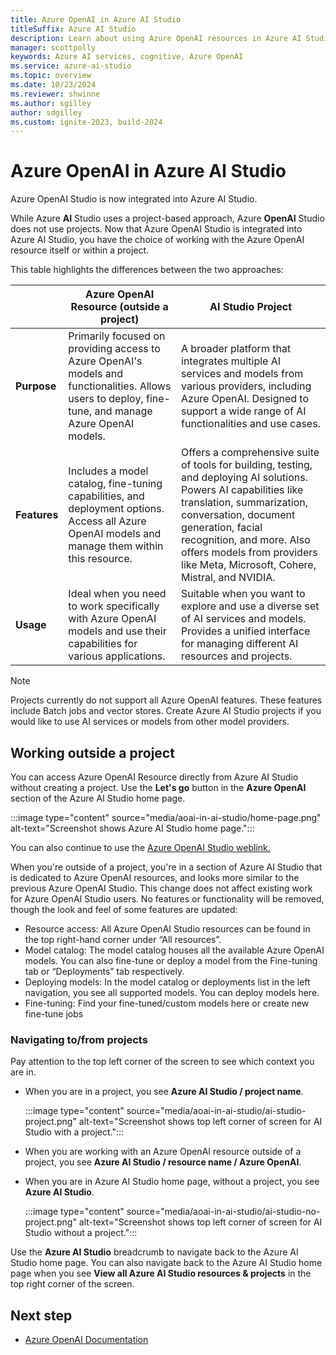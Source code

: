 ```yaml
---
title: Azure OpenAI in Azure AI Studio
titleSuffix: Azure AI Studio
description: Learn about using Azure OpenAI resources in Azure AI Studio.
manager: scottpolly
keywords: Azure AI services, cognitive, Azure OpenAI
ms.service: azure-ai-studio
ms.topic: overview
ms.date: 10/23/2024
ms.reviewer: shwinne
ms.author: sgilley
author: sdgilley
ms.custom: ignite-2023, build-2024
---
```


# Azure OpenAI in Azure AI Studio

Azure OpenAI Studio is now integrated into Azure AI Studio.

While Azure **AI** Studio uses a project-based approach, Azure **OpenAI** Studio does not use projects. Now that Azure OpenAI Studio is integrated into Azure AI Studio, you have the choice of working with the Azure OpenAI resource itself or within a project.

This table highlights the differences between the two approaches:


|  | **Azure OpenAI Resource (outside a project)** | **AI Studio Project** |
|--|--|--|
| **Purpose** | Primarily focused on providing access to Azure OpenAI's models and functionalities. Allows users to deploy, fine-tune, and manage Azure OpenAI models. |  A broader platform that integrates multiple AI services and models from various providers, including Azure OpenAI. Designed to support a wide range of AI functionalities and use cases. |
| **Features** | Includes a model catalog, fine-tuning capabilities, and deployment options. Access all Azure OpenAI models and manage them within this resource. | Offers a comprehensive suite of tools for building, testing, and deploying AI solutions. Powers AI capabilities like translation, summarization, conversation, document generation, facial recognition, and more. Also offers models from providers like Meta, Microsoft, Cohere, Mistral, and NVIDIA. |
| **Usage** | Ideal when you need to work specifically with Azure OpenAI models and use their capabilities for various applications. | Suitable when you want to explore and use a diverse set of AI services and models. Provides a unified interface for managing different AI resources and projects. |

> [!NOTE]
> Projects currently do not support all Azure OpenAI features. These features include Batch jobs and vector stores. Create Azure AI Studio projects if you would like to use AI services or models from other model providers. 

## Working outside a project

You can access Azure OpenAI Resource directly from Azure AI Studio without creating a project. Use the **Let's go** button in the **Azure OpenAI** section of the Azure AI Studio home page.

:::image type="content" source="media/aoai-in-ai-studio/home-page.png" alt-text="Screenshot shows Azure AI Studio home page.":::

You can also continue to use the [Azure OpenAI Studio weblink.](https://oai.azure.com) 

When you're outside of a project, you're in a section of Azure AI Studio that is dedicated to Azure OpenAI resources, and looks more similar to the previous Azure OpenAI Studio.
This change does not affect existing work for Azure OpenAI Studio users. No features or functionality will be removed, though the look and feel of some features are updated:

* Resource access: All Azure OpenAI Studio resources can be found in the top right-hand corner under “All resources”.
* Model catalog: The model catalog houses all the available Azure OpenAI models. You can also fine-tune or deploy a model from the Fine-tuning tab or “Deployments” tab respectively.
* Deploying models: In the model catalog or deployments list in the left navigation, you  see all supported models. You can deploy models here.
* Fine-tuning: Find your fine-tuned/custom models here or create new fine-tune jobs

### Navigating to/from projects

Pay attention to the top left corner of the screen to see which context you are in.

* When you are in a project, you see **Azure AI Studio / project name**.

    :::image type="content" source="media/aoai-in-ai-studio/ai-studio-project.png" alt-text="Screenshot shows top left corner of screen for AI Studio with a project.":::

* When you are working with an Azure OpenAI resource outside of a project, you see **Azure AI Studio / resource name / Azure OpenAI**.

* When you are in Azure AI Studio home page, without a project, you see **Azure AI Studio**.

    :::image type="content" source="media/aoai-in-ai-studio/ai-studio-no-project.png" alt-text="Screenshot shows top left corner of screen for AI Studio without a project.":::

Use the **Azure AI Studio** breadcrumb to navigate back to the Azure AI Studio home page. You can also navigate back to the Azure AI Studio home page when you see **View all Azure AI Studio resources & projects** in the top right corner of the screen.

## Next step 

* [Azure OpenAI Documentation](/azure/ai-services/openai/)
